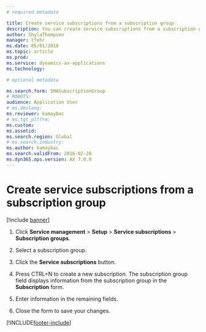 ```yaml
---
# required metadata

title: Create service subscriptions from a subscription group   
description: You can create service subscriptions from a subscription group. 
author: ShylaThompson
manager: tfehr
ms.date: 05/01/2018
ms.topic: article
ms.prod: 
ms.service: dynamics-ax-applications
ms.technology: 

# optional metadata

ms.search.form: SMASubscriptionGroup
# ROBOTS: 
audience: Application User
# ms.devlang: 
ms.reviewer: kamaybac
# ms.tgt_pltfrm: 
ms.custom: 
ms.assetid: 
ms.search.region: Global
# ms.search.industry: 
ms.author: kamaybac
ms.search.validFrom: 2016-02-28
ms.dyn365.ops.version: AX 7.0.0
---
```


# Create service subscriptions from a subscription group 

[!include [banner](../includes/banner.md)]


1.  Click **Service management** \> **Setup** \> **Service subscriptions** \> **Subscription groups**.

2.  Select a subscription group.

3.  Click the **Service subscriptions** button.

4.  Press CTRL+N to create a new subscription. The subscription group field displays information from the subscription group in the **Subscription** form.

5.  Enter information in the remaining fields.

6.  Close the form to save your changes.

  




[!INCLUDE[footer-include](../../includes/footer-banner.md)]
